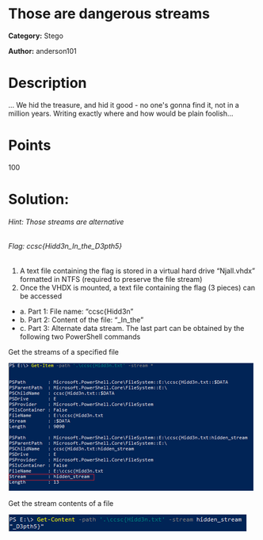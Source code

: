 # Those are dangerous streams

**Category:** Stego

**Author:** anderson101

# Description
... We hid the treasure, and hid it good - no one's gonna find it, not in a million years. Writing exactly where and how would be plain foolish...

# Points
100

# Solution: 

###### Hint: Those streams are alternative
###### Flag: ccsc{Hidd3n_In_the_D3pth5}

1.	A text file containing the flag is stored in a virtual hard drive “Njall.vhdx” formatted in NTFS (required to preserve the file stream)
2.	Once the VHDX is mounted, a text file containing the flag (3 pieces) can be accessed
  - a.	Part 1: File name: “ccsc{Hidd3n”
  - b.	Part 2: Content of the file: “_In_the”
  - c.	Part 3: Alternate data stream. The last part can be obtained by the following two PowerShell commands

Get the streams of a specified file

![](get-item.png)

Get the stream contents of a file

![](get-content.png)
